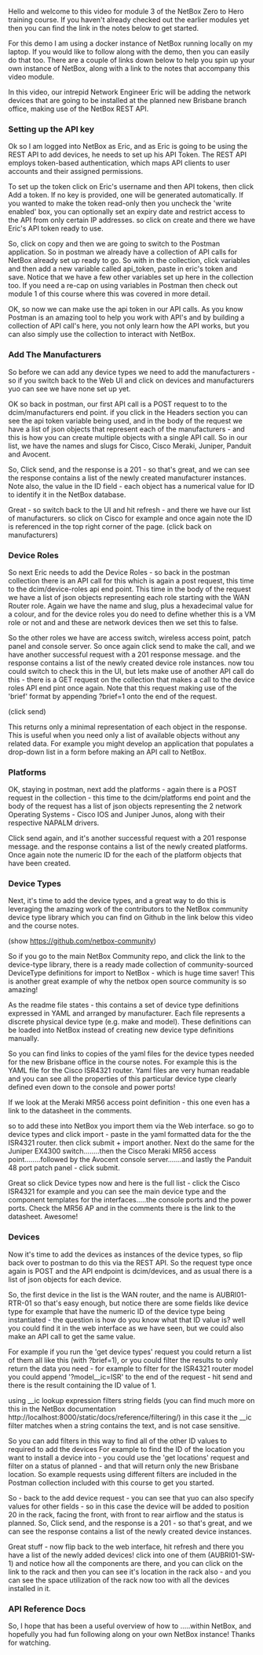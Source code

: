 Hello and welcome to this video for module 3 of the NetBox Zero to Hero training course. If you haven't already checked out the earlier modules yet then you can find the link in the notes below to get started. 

For this demo I am using a docker instance of NetBox running locally on my laptop. If you would like to follow along with the demo, then you can easily do that too. There are a couple of links down below to help you spin up your own instance of NetBox, along with a link to the notes that accompany this video module. 

In this video, our intrepid Network Engineer Eric will be adding the network devices that are going to be installed at the planned new Brisbane branch office, making use of the NetBox REST API. 

### Setting up the API key 
Ok so I am logged into NetBox as Eric, and as Eric is going to be using the REST API to add devices, he needs to set up his API Token. The REST API employs token-based authentication, which maps API clients to user accounts and their assigned permissions.

To set up the token click on Eric's username and then API tokens, then click Add a token. If no key is provided, one will be generated automatically. If you wanted to make the token read-only then you uncheck the 'write enabled' box, you can optionally set an expiry date and restrict access to the API from only certain IP addresses. so click on create and there we have Eric's API token ready to use. 

So, click on copy and then we are going to switch to the Postman application. So in postman we already have a collection of API calls for NetBox already set up ready to go. So with in the collection, click variables and then add a new variable called api_token, paste in eric's token and save. Notice that we have a few other variables set up here in the collection too. If you need a re-cap on using variables in Postman then check out module 1 of this course where this was covered in more detail. 

OK, so now we can make use the api token in our API calls. As you know Postman is an amazing tool to help you work with API's and by building a collection of API call's here, you not only learn how the API works, but you can also simply use the collection to interact with NetBox.  

### Add The Manufacturers
So before we can add any device types we need to add the manufacturers - so if you switch back to the Web UI and click on devices and manufacturers  yuo can see we have none set up yet.

OK so back in postman, our first API call is a POST request to to the dcim/manufacturers end point. if you click in the Headers section you can see the api token variable being used, and in the body of the request we have a list of json objects that represent each of the manufacturers - and this is how you can create multiple objects with a single API call. So in our list, we have the names and slugs for Cisco, Cisco Meraki, Juniper, Panduit and Avocent.  

So, Click send, and the response is a 201 - so that's great, and we can see the response contains a list of the newly created manufacturer instances. Note also, the value in the ID field - each object has a numerical value for ID to identify it in the NetBox database. 

Great - so switch back to the UI and hit refresh - and there we have our list of manufacturers. so click on Cisco for example and once again note the ID is referenced in the top right corner of the page. (click back on manufacturers)

### Device Roles
So next Eric needs to add the Device Roles - so back in the postman collection there is an API call for this which is again a post request, this time to the dcim/device-roles api end point. This time in the body of the request we have a list of json objects representing each role starting with the WAN Router role. Again we have the name and slug, plus a hexadecimal value for a colour, and for the device roles  you do need to define whether this is a VM role or not and and these are network devices then we set this to false. 

So the other roles we have are access switch, wireless access point, patch panel and console server. So once again click send to make the call, and we have another successful request with a 201 response message. and the response contains a list of the newly created device role instances. now tou could switch to check this in the UI, but lets make use of another API call do this - there is a GET request on the collection that makes a call to the device roles API end pint once again. Note that this request making use of the 'brief' format by appending ?brief=1 onto the end of the request. 

(click send) 

This returns only a minimal representation of each object in the response. This is useful when you need only a list of available objects without any related data. For example you might develop an application that populates a drop-down list in a form before making an API call to NetBox. 

### Platforms
OK, staying in postman, next add the platforms - again there is a POST request in the collection - this time to the dcim/platforms end point and the body of the request has a list of json objects representing the 2 network Operating Systems - Cisco IOS and Juniper Junos, along with their respective NAPALM drivers.

Click send again, and it's another successful request with a 201 response message. and the response contains a list of the newly created platforms. Once again note the numeric ID for the each of the platform objects that have been created.

### Device Types
Next, it's time to add the device types, and a great way to do this is leveraging the amazing work of the contributors to the NetBox community device type library which you can find on Github in the link below this video and the course notes.

(show https://github.com/netbox-community)

So if you go to the main NetBox Community repo, and click the link to the device-type library, there is a ready made collection of community-sourced DeviceType definitions for import to NetBox - which is huge time saver! This is another great example of why the netbox open source community is so amazing!  

As the readme file states - this contains a set of device type definitions expressed in YAML and arranged by manufacturer. Each file represents a discrete physical device type (e.g. make and model). These definitions can be loaded into NetBox instead of creating new device type definitions manually.

So you can find links to copies of the yaml files for the device types needed for the new Brisbane office in the course notes. For example this is the YAML file for the Cisco ISR4321 router. Yaml files are very human readable and you can see all the properties of this particular device type clearly defined even down to the console and power ports!

If we look at the Meraki MR56 access point definition - this one even has a link to the datasheet in the comments. 

so to add these into NetBox you import them via the Web interface. so go to device types and click import - paste in the yaml formatted data for the the ISR4321 router. then click submit + import another. Next do the same for the Juniper EX4300 switch........then the Cisco Meraki MR56 access point........followed by the Avocent console server.......and lastly the Panduit 48 port patch panel - click submit. 

Great so click Device types now and here is the full list - click the Cisco ISR4321 for example and you can see the main device type and the component templates for the interfaces.....the console ports and the power ports. Check the MR56 AP and in the comments there is the link to the datasheet. Awesome!

### Devices
Now it's time to add the devices as instances of the device types, so flip back over to postman to do this via the REST API. So the request type once again is POST and the API endpoint is dcim/devices, and as usual there is a list of json objects for each device. 

So, the first device in the list is the WAN router, and the name is AUBRI01-RTR-01 so that's easy enough, but notice there are some fields like device type for example that have the numeric ID of the device type being instantiated - the question is how do you know what that ID value is? well you could find it in the web interface as we have seen, but we could also make an API call to get the same value. 

For example if you run the 'get device types' request you could return a list of them all like this (with ?brief=1), or you could filter the results to only return the data you need - for example to filter for the ISR4321 router model you could append '?model__ic=ISR' to the end of the request - hit send and there is the result containing the ID value of 1. 

using __ic lookup expression filters string fields (you can find much more on this in the NetBox documentation http://localhost:8000/static/docs/reference/filtering/) in this case it the __ic filter matches when a string contains the text, and is not case sensitive.

So you can add filters in this way to find all of the other ID values to required to add the devices For example to find the ID of the location you want to install a device into - you could use the 'get locations' request and filter on a status of planned - and that will return only the new Brisbane location. So example requests using different filters are included in the Postman collection included with this course to get you started. 

So - back to the add device request - you can see that yuo can also specify values for other fields  - so in this case the device will be added to position 20 in the rack, facing the front, with front to rear airflow and the status is planned. So, Click send, and the response is a 201 - so that's great, and we can see the response contains a list of the newly created device instances.

Great stuff - now flip back to the web interface, hit refresh and there you have a list of the newly added devices! click into one of them (AUBRI01-SW-1) and notice how all the components are there, and you can click on the link to the rack and then you can see it's location in the rack also - and you can see the space utilization of the rack now too with all the devices installed in it.  

### API Reference Docs
So, I hope that has been a useful overview of how to .....within NetBox, and hopefully you had fun following along on your own NetBox instance! Thanks for watching.